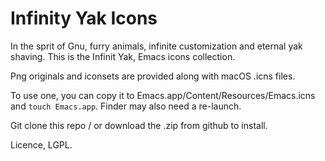 # Infinity Yak Icons

In the sprit of Gnu, furry animals, infinite customization and eternal yak shaving.  This is the Infinit Yak, Emacs icons collection.

Png originals and iconsets are provided along with macOS .icns files.

To use one, you can copy it to Emacs.app/Content/Resources/Emacs.icns and `touch Emacs.app`.  Finder may also need a re-launch.

Git clone this repo / or download the .zip from github to install.

Licence, LGPL.
